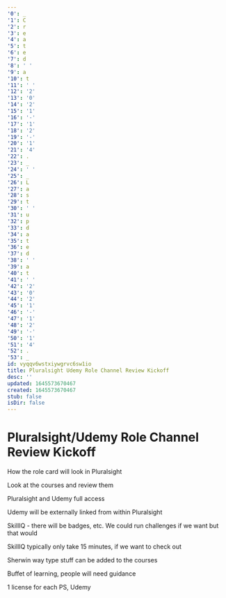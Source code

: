 ```yaml
---
'0': _
'1': C
'2': r
'3': e
'4': a
'5': t
'6': e
'7': d
'8': ' '
'9': a
'10': t
'11': ' '
'12': '2'
'13': '0'
'14': '2'
'15': '1'
'16': '-'
'17': '1'
'18': '2'
'19': '-'
'20': '1'
'21': '4'
'22': .
'23': _
'24': ' '
'25': _
'26': L
'27': a
'28': s
'29': t
'30': ' '
'31': u
'32': p
'33': d
'34': a
'35': t
'36': e
'37': d
'38': ' '
'39': a
'40': t
'41': ' '
'42': '2'
'43': '0'
'44': '2'
'45': '1'
'46': '-'
'47': '1'
'48': '2'
'49': '-'
'50': '1'
'51': '4'
'52': .
'53': _
id: vyqqv6wstxiywgrvc6sw1io
title: Pluralsight Udemy Role Channel Review Kickoff
desc: ''
updated: 1645573670467
created: 1645573670467
stub: false
isDir: false
---
```


# Pluralsight/Udemy Role Channel Review Kickoff


How the role card will look in Pluralsight

Look at the courses and review them

Pluralsight and Udemy full access

Udemy will be externally linked from within Pluralsight

SkillIQ - there will be badges, etc.
We could run challenges if we want but that would

SkillIQ typically only take 15 minutes, if we want to check out

Sherwin way type stuff can be added to the courses

Buffet of learning, people will need guidance

1 license for each PS, Udemy

